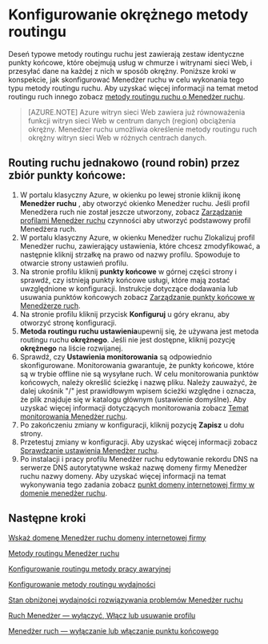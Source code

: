 <properties
   pageTitle="Konfigurowanie Menedżer ruchu zaokrąglanie metody routingu ruchu robin | Microsoft Azure"
   description="W tym artykule pomoże Ci skonfigurować okrężnego równoważenia obciążenia dla punktów końcowych Menedżer ruchu."
   services="traffic-manager"
   documentationCenter=""
   authors="sdwheeler"
   manager="carmonm"
   editor="tysonn" />
<tags
   ms.service="traffic-manager"
   ms.devlang="na"
   ms.topic="article"
   ms.tgt_pltfrm="na"
   ms.workload="infrastructure-services"
   ms.date="10/18/2016"
   ms.author="sewhee" />
<!-- repub for nofollow -->

# <a name="configure-round-robin-routing-method"></a>Konfigurowanie okrężnego metody routingu

Deseń typowe metody routingu ruchu jest zawierają zestaw identyczne punkty końcowe, które obejmują usług w chmurze i witrynami sieci Web, i przesyłać dane na każdej z nich w sposób okrężny. Poniższe kroki w konspekcie, jak skonfigurować Menedżer ruchu w celu wykonania tego typu metody routingu ruchu. Aby uzyskać więcej informacji na temat metod routingu ruch innego zobacz [metody routingu ruchu o Menedżer ruchu](traffic-manager-routing-methods.md).

>[AZURE.NOTE] Azure witryn sieci Web zawiera już równoważenia funkcji witryn sieci Web w centrum danych (region) obciążenia okrężny. Menedżer ruchu umożliwia określenie metody routingu ruch okrężny witryn sieci Web w różnych centrach danych.

## <a name="routing-traffic-equally-round-robin-across-a-set-of-endpoints"></a>Routing ruchu jednakowo (round robin) przez zbiór punkty końcowe:

1. W portalu klasyczny Azure, w okienku po lewej stronie kliknij ikonę **Menedżer ruchu** , aby otworzyć okienko Menedżer ruchu. Jeśli profil Menedżera ruch nie został jeszcze utworzony, zobacz [Zarządzanie profilami Menedżer ruchu](traffic-manager-manage-profiles.md) czynności aby utworzyć podstawowy profil Menedżera ruch.
2. W portalu klasyczny Azure, w okienku Menedżer ruchu Zlokalizuj profil Menedżer ruchu, zawierający ustawienia, które chcesz zmodyfikować, a następnie kliknij strzałkę na prawo od nazwy profilu. Spowoduje to otwarcie strony ustawień profilu.
3. Na stronie profilu kliknij **punkty końcowe** w górnej części strony i sprawdź, czy istnieją punkty końcowe usługi, które mają zostać uwzględnione w konfiguracji. Instrukcje dotyczące dodawania lub usuwania punktów końcowych zobacz [Zarządzanie punkty końcowe w Menedżerze ruch](traffic-manager-endpoints.md).
4. Na stronie profilu kliknij przycisk **Konfiguruj** u góry ekranu, aby otworzyć stronę konfiguracji.
5. **Metoda routingu ruchu ustawienia**upewnij się, że używana jest metoda routingu ruchu **okrężnego**. Jeśli nie jest dostępne, kliknij pozycję **okrężnego** na liście rozwijanej.
6. Sprawdź, czy **Ustawienia monitorowania** są odpowiednio skonfigurowane. Monitorowania gwarantuje, że punkty końcowe, które są w trybie offline nie są wysyłane ruch. W celu monitorowania punktów końcowych, należy określić ścieżkę i nazwę pliku. Należy zauważyć, że dalej ukośnik "/" jest prawidłowym wpisem ścieżki względne i oznacza, że plik znajduje się w katalogu głównym (ustawienie domyślne). Aby uzyskać więcej informacji dotyczących monitorowania zobacz [Temat monitorowania Menedżer ruchu](traffic-manager-monitoring.md).
7. Po zakończeniu zmiany w konfiguracji, kliknij pozycję **Zapisz** u dołu strony.
8. Przetestuj zmiany w konfiguracji. Aby uzyskać więcej informacji zobacz [Sprawdzanie ustawienia Menedżer ruchu](traffic-manager-testing-settings.md).
9. Po instalacji i pracy profilu Menedżer ruchu edytowanie rekordu DNS na serwerze DNS autorytatywne wskaż nazwę domeny firmy Menedżer ruchu nazwy domeny. Aby uzyskać więcej informacji na temat wykonywania tego zadania zobacz [punkt domeny internetowej firmy w domenie menedżer ruchu](traffic-manager-point-internet-domain.md).

## <a name="next-steps"></a>Następne kroki


[Wskaż domenę Menedżer ruchu domeny internetowej firmy](traffic-manager-point-internet-domain.md)

[Metody routingu Menedżer ruchu](traffic-manager-routing-methods.md)

[Konfigurowanie routingu metody pracy awaryjnej](traffic-manager-configure-failover-routing-method.md)

[Konfigurowanie metody routingu wydajności](traffic-manager-configure-performance-routing-method.md)

[Stan obniżonej wydajności rozwiązywania problemów Menedżer ruchu](traffic-manager-troubleshooting-degraded.md)

[Ruch Menedżer — wyłączyć, Włącz lub usuwanie profilu](disable-enable-or-delete-a-profile.md)

[Menedżer ruch — wyłączanie lub włączanie punktu końcowego](disable-or-enable-an-endpoint.md)


